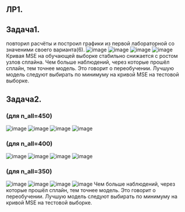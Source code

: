 
## ЛР1.
## Задача1. 
повторил расчёты и построил графики из первой лабораторной со значеними своего варианта(6).
![image](https://user-images.githubusercontent.com/91901972/197031631-2c6626b5-2f7c-4b62-b226-43d90f12974a.png)
![image](https://user-images.githubusercontent.com/91901972/197031736-e6ebe912-570e-4fe8-8261-3c1969d64387.png)
![image](https://user-images.githubusercontent.com/91901972/197031795-fb359c97-c1f8-437f-8e09-3cd7949c9087.png)
![image](https://user-images.githubusercontent.com/91901972/197031927-69204833-0264-4506-96c7-1ef00f3d4e6d.png)
Кривая MSE на обучающей выборке стабильно снижается с ростом узлов сплайна. Чем больше наблюдений, через которые прошёл сплайн, тем точнее модель. Это говорит о переобучении. Лучшую модель следуют выбирать по минимуму на кривой MSE на тестовой выборке.
## Задача2.
### (для n_all=450)
![image](https://user-images.githubusercontent.com/91901972/197033756-a7609fc4-e03f-4d6f-b236-b975ccd0c24f.png)
![image](https://user-images.githubusercontent.com/91901972/197033837-7e58fbb7-2d7e-48be-9d85-afc2287ccfa7.png)
![image](https://user-images.githubusercontent.com/91901972/197034019-0db8a8f3-8683-4022-a987-028fd630587d.png)
![image](https://user-images.githubusercontent.com/91901972/197034135-fd679daf-d745-49e2-ba09-72279fb64ef3.png)
### (для n_all=400)
![image](https://user-images.githubusercontent.com/91901972/197034433-6c269bdf-8ec8-4a24-b54a-a02c2e17fb50.png)
![image](https://user-images.githubusercontent.com/91901972/197034507-57f04bb0-7e5a-4d83-a5ee-c2012800cdb2.png)
![image](https://user-images.githubusercontent.com/91901972/197034615-69b4f230-a83b-4b42-97b2-ebc29a518f15.png)
![image](https://user-images.githubusercontent.com/91901972/197034683-df61b583-5e51-44a8-aaa7-dcd22f8ea93b.png)
### (для n_all=350)
![image](https://user-images.githubusercontent.com/91901972/197035003-6741fa04-8a1c-45d3-991b-a5cfb35bb045.png)
![image](https://user-images.githubusercontent.com/91901972/197035068-0cdaa51e-0c33-40f7-ac33-79c630bb7363.png)
![image](https://user-images.githubusercontent.com/91901972/197035155-5431d527-2621-417d-a7b1-4dc1922123a4.png)
![image](https://user-images.githubusercontent.com/91901972/197035243-c92f05bc-d359-4445-a04d-6bc37166f440.png)
Чем больше наблюдений, через которые прошёл сплайн, тем точнее модель. Это говорит о переобучении. Лучшую модель следуют выбирать по минимуму на кривой MSE на тестовой выборке.
